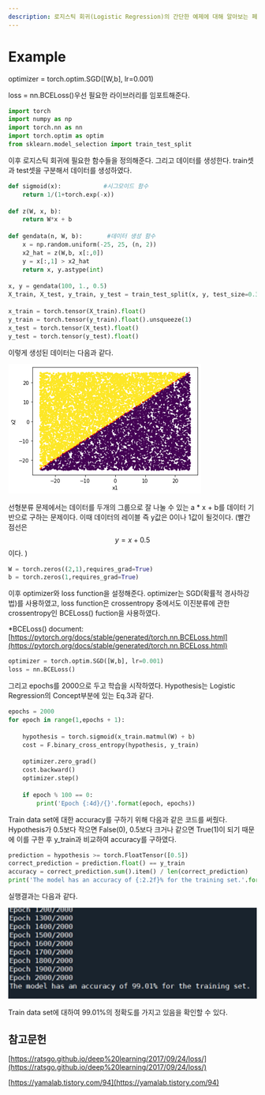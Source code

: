 ```yaml
---
description: 로지스틱 회귀(Logistic Regression)의 간단한 예제에 대해 알아보는 페이지입니다.
---
```


# Example

optimizer = torch.optim.SGD(\[W,b], lr=0.001)

loss = nn.BCELoss()우선 필요한 라이브러리를 임포트해준다.

```python
import torch
import numpy as np
import torch.nn as nn
import torch.optim as optim
from sklearn.model_selection import train_test_split
```

이후 로지스틱 회귀에 필요한 함수들을 정의해준다. 그리고 데이터를 생성한다.  train셋과 test셋을 구분해서 데이터를 생성하였다. &#x20;

```python
def sigmoid(x):            #시그모이드 함수 
    return 1/(1+torch.exp(-x))

def z(W, x, b):
    return W*x + b

def gendata(n, W, b):       #데이터 생성 함수
    x = np.random.uniform(-25, 25, (n, 2))
    x2_hat = z(W,b, x[:,0])
    y = x[:,1] > x2_hat
    return x, y.astype(int)

x, y = gendata(100, 1., 0.5)
X_train, X_test, y_train, y_test = train_test_split(x, y, test_size=0.3, random_state=42)

x_train = torch.tensor(X_train).float()
y_train = torch.tensor(y_train).float().unsqueeze(1)
x_test = torch.tensor(X_test).float()
y_test = torch.tensor(y_test).float()

```

이렇게 생성된 데이터는 다음과 같다.

![](<../../.gitbook/assets/Figure 2022-05-12 212954.png>)

선형분류 문제에서는 데이터를 두개의 그룹으로 잘 나눌 수 있는 a \* x + b를 데이터 기반으로 구하는 문제이다. 이때 데이터의 레이블 즉 y값은 0이나 1값이 될것이다. (빨간 점선은 $$y=x+0.5$$이다. )

```python
W = torch.zeros((2,1),requires_grad=True)
b = torch.zeros(1,requires_grad=True)
```

&#x20;이후 optimizer와 loss function을 설정해준다. optimizer는 SGD(확률적 경사하강법)를 사용하였고, loss function은 crossentropy 중에서도 이진분류에 관한 crossentropy인 BCELoss() fuction을 사용하였다. &#x20;

\*BCELoss() document: [https://pytorch.org/docs/stable/generated/torch.nn.BCELoss.html](https://pytorch.org/docs/stable/generated/torch.nn.BCELoss.html)

```python
optimizer = torch.optim.SGD([W,b], lr=0.001)
loss = nn.BCELoss()
```

그리고 epochs를 2000으로 두고 학습을 시작하였다. Hypothesis는 Logistic Regression의 Concept부분에 있는 Eq.3과 같다.

```python
epochs = 2000 
for epoch in range(1,epochs + 1):

    hypothesis = torch.sigmoid(x_train.matmul(W) + b)
    cost = F.binary_cross_entropy(hypothesis, y_train)
    
    optimizer.zero_grad()
    cost.backward()
    optimizer.step()

    if epoch % 100 == 0:
        print('Epoch {:4d}/{}'.format(epoch, epochs))

```

Train data set에 대한 accuracy를 구하기 위해 다음과 같은 코드를 써줬다. Hypothesis가 0.5보다 작으면 False(0), 0.5보다 크거나 같으면 True(1)이 되기 때문에 이를 구한 후 y\_train과 비교하여 accuracy를 구하였다.

```python
prediction = hypothesis >= torch.FloatTensor([0.5])
correct_prediction = prediction.float() == y_train
accuracy = correct_prediction.sum().item() / len(correct_prediction)
print('The model has an accuracy of {:2.2f}% for the training set.'.format(accuracy * 100))
```

실행결과는 다음과 같다.

![](<../../.gitbook/assets/image (16).png>)

Train data set에 대하여 99.01%의 정확도를 가지고 있음을 확인할 수 있다.

## 참고문헌

[https://ratsgo.github.io/deep%20learning/2017/09/24/loss/](https://ratsgo.github.io/deep%20learning/2017/09/24/loss/)

[https://yamalab.tistory.com/94](https://yamalab.tistory.com/94)

&#x20; &#x20;
